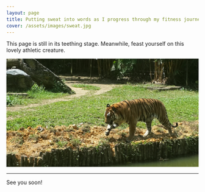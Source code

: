 ```yaml
---
layout: page
title: Putting sweat into words as I progress through my fitness journey.
cover: /assets/images/sweat.jpg
---
```


<div class="message">
  This page is still in its teething stage. Meanwhile, feast yourself on this lovely athletic creature.
</div>

![Tiger](/assets/images/tiger.jpg)

-----


See you soon!
